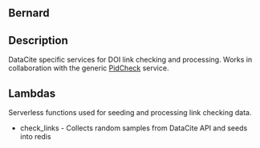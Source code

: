 Bernard
-------

## Description
DataCite specific services for DOI link checking and processing.
Works in collaboration with the generic [PidCheck](https://github.com/datacite/pidcheck) service.

## Lambdas
Serverless functions used for seeding and processing link checking data.

* check_links - Collects random samples from DataCite API and seeds into redis
